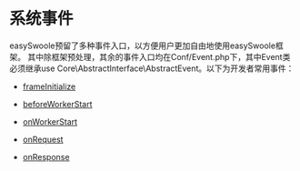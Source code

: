 # 系统事件
easySwoole预留了多种事件入口，以方便用户更加自由地使用easySwoole框架。
其中除框架预处理，其余的事件入口均在Conf/Event.php下，其中Event类必须继承use Core\AbstractInterface\AbstractEvent。以下为开发者常用事件：

* [frameInitialize](frameInitialize.md)

* [beforeWorkerStart](/Advance/Event/beforeWorkerStart.md)

* [onWorkerStart](Advance/Event/onWorkerStart.md)

* [onRequest](Advance/Event/onRequest.md)

* [onResponse](Advance/Event/onResponse.md)